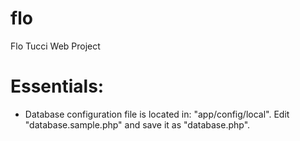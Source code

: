 flo
===

Flo Tucci Web Project


Essentials:
===================

- Database configuration file is located in: "app/config/local". Edit "database.sample.php" and save it as "database.php".
